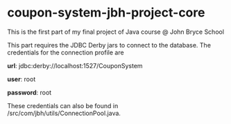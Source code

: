 # coupon-system-jbh-project-core
This is the first part of my final project of Java course @ John Bryce School

This part requires the JDBC Derby jars to connect to the database.
The credentials for the connection profile are

**url**: jdbc:derby://localhost:1527/CouponSystem

**user**: root

**password**: root


These credentials can also be found in /src/com/jbh/utils/ConnectionPool.java.
